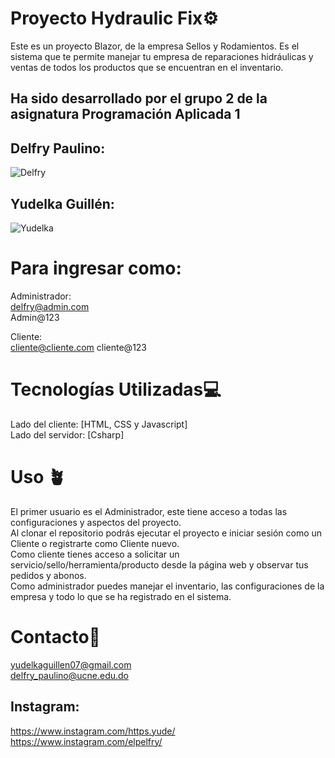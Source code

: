 # Proyecto Hydraulic Fix⚙️
Este es un proyecto Blazor, de la empresa Sellos y Rodamientos.
Es el sistema que te permite manejar tu empresa de reparaciones hidráulicas y 
ventas de todos los productos que se encuentran en el inventario.

## Ha sido desarrollado por el grupo 2 de la asignatura Programación Aplicada 1
## Delfry Paulino:  
![Delfry](https://github.com/Elpelfry/ProyectoReparacionDeBotellas/assets/145587561/ef978b65-5558-49bb-947c-0db047a8ae59)

## Yudelka Guillén:   
![Yudelka](https://github.com/Elpelfry/ProyectoReparacionDeBotellas/assets/145587561/bcfa6152-c58f-4ab3-a3e1-a28ca3ae0cef)

# Para ingresar como:  
Administrador:  
delfry@admin.com  
Admin@123  

Cliente:  
cliente@cliente.com
cliente@123

# Tecnologías Utilizadas💻
Lado del cliente: [HTML, CSS y Javascript]  
Lado del servidor: [Csharp]

# Uso 🪴
El primer usuario es el Administrador, este tiene acceso a todas las configuraciones y aspectos del proyecto.  
Al clonar el repositorio podrás ejecutar el proyecto e iniciar sesión como un Cliente o registrarte como Cliente nuevo.  
Como cliente tienes acceso a solicitar un servicio/sello/herramienta/producto desde la página web y observar tus pedidos y abonos.  
Como administrador puedes manejar el inventario, las configuraciones de la empresa y todo lo que se ha registrado en el sistema.  

# Contacto📲
yudelkaguillen07@gmail.com  
delfry_paulino@ucne.edu.do

## Instagram:
https://www.instagram.com/https.yude/  
https://www.instagram.com/elpelfry/
